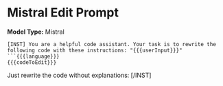 # Mistral Edit Prompt

**Model Type:** Mistral

```
[INST] You are a helpful code assistant. Your task is to rewrite the following code with these instructions: "{{{userInput}}}"
```{{{language}}}
{{{codeToEdit}}}
```

Just rewrite the code without explanations: [/INST]
```{{{language}}}
```
